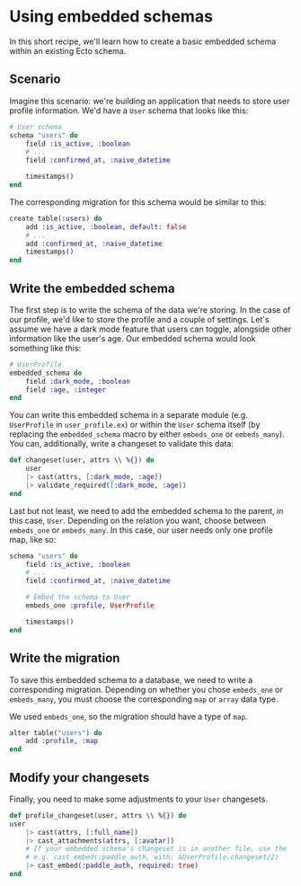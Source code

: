 # Using embedded schemas

In this short recipe, we'll learn how to create a basic embedded schema within an existing Ecto schema.

## Scenario

Imagine this scenario: we're building an application that needs to store user profile information. We'd have a `User` schema that looks like this:

```elixir
# User schema
schema "users" do
    field :is_active, :boolean
    # ...
    field :confirmed_at, :naive_datetime

    timestamps()
end
```

The corresponding migration for this schema would be similar to this:

```elixir
create table(:users) do
    add :is_active, :boolean, default: false
    # ...
    add :confirmed_at, :naive_datetime
    timestamps()
end
```

## Write the embedded schema

The first step is to write the schema of the data we're storing. In the case of our profile, we'd like to store the profile and a couple of settings. Let's assume we have a dark mode feature that users can toggle, alongside other information like the user's age. Our embedded schema would look something like this:

```elixir
# UserProfile
embedded_schema do
    field :dark_mode, :boolean
    field :age, :integer
end
```

You can write this embedded schema in a separate module (e.g. `UserProfile` in `user_profile.ex`) or within the `User` schema itself (by replacing the `embedded_schema` macro by either `embeds_one` or `embeds_many`). You can, additionally, write a changeset to validate this data:

```elixir
def changeset(user, attrs \\ %{}) do
    user
    |> cast(attrs, [:dark_mode, :age])
    |> validate_required([:dark_mode, :age])
end
```

Last but not least, we need to add the embedded schema to the parent, in this case, `User`. Depending on the relation you want, choose between `embeds_one` or `embeds_many`. In this case, our user needs only one profile map, like so:

```elixir
schema "users" do
    field :is_active, :boolean
    # ...
    field :confirmed_at, :naive_datetime

    # Embed the schema to User
    embeds_one :profile, UserProfile

    timestamps()
end
```

## Write the migration

To save this embedded schema to a database, we need to write a corresponding migration. Depending on whether you chose `embeds_one` or `embeds_many`, you must choose the corresponding `map` or `array` data type.

We used `embeds_one`, so the migration should have a type of `map`.

```elixir
alter table("users") do
    add :profile, :map
end
```

## Modify your changesets

Finally, you need to make some adjustments to your `User` changesets.

```elixir
def profile_changeset(user, attrs \\ %{}) do
user
    |> cast(attrs, [:full_name])
    |> cast_attachments(attrs, [:avatar])
    # If your embedded schema's changeset is in another file, use the `with` argument.
    # e.g. cast_embed(:paddle_auth, with: &UserProfile.changeset/2)
    |> cast_embed(:paddle_auth, required: true)
end
```
